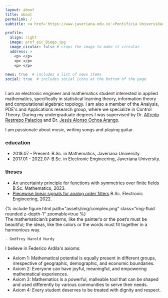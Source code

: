 ```yaml
---
layout: about
title: about
permalink: /
subtitle: <a href='https://www.javeriana.edu.co'>Pontificia Universidad Javeriana</a>, Bogotá, Colombia.

profile:
  align: right
  image: prof_pic_Diego.jpg
  image_cicular: false # crops the image to make it circular
  address: >
    <p> </p>
    <p> </p>
    <p> </p>

news: true  # includes a list of news items
social: true  # includes social icons at the bottom of the page
---
```


I am an electronic engineer and mathematics student interested in applied mathematics, specifically in statistical learning theory, information theory and computational algebraic topology. I am also a member of the Analysis, PDE's and Applications research group, where we specialize in Control Theory. During my undergraduate degrees I was supervised by Dr. <a href="https://alfredorestrepo.academia.edu/" target="_blank">Alfredo Restrepo Palacios</a> and Dr. <a href="https://scholar.google.es/citations?hl=es&user=Pcs9Vv0AAAAJ" target="_blank">Jesús Alonso Ochoa Arango</a>.

I am passionate about music, writing songs and playing guitar.

### education
* 2018.07 - Present: B.Sc. in Mathematics, Javeriana University.
* 2017.01 - 2022.07: B.Sc. in Electronic Engineering, Javeriana University.

### theses
* An uncertainty principle for functions with symmetries over finite fields B.Sc. Mathematics, 2023.
* <a href="https://ddiaz99.github.io/assets/pdf/TG_DiegoDiaz_Senales_Lineales_a_Trozos_para_Filtros_de_Orden_Analogicos.pdf" target="_blank">Piecewise linear signals for analog order filters</a> B.Sc. Electronic Engineering, 2022.


<div class="row mt-3">
    <div class="col-sm mt-3 mt-md-0">
        {% include figure.html path="assets/img/complex.png" class="img-fluid rounded z-depth-1" zoomable=true %}
    </div>
</div>
<div class="caption">
The mathematician’s patterns, like the painter’s or the poet’s must be beautiful; the ideas, like the colors or the words must fit together in a harmonious way.

    - Godfrey Harold Hardy
</div>

I believe in Federico Ardila's axioms:
- Axiom 1: Mathematical potential is equally present in different groups, irrespective of geographic, demographic, and economic boundaries.
- Axiom 2: Everyone can have joyful, meaningful, and empowering mathematical experiences.
- Axiom 3: Mathematics is a powerful, malleable tool that can be shaped and used differently by various communities to serve their needs.
- Axiom 4: Every student deserves to be treated with dignity and respect.